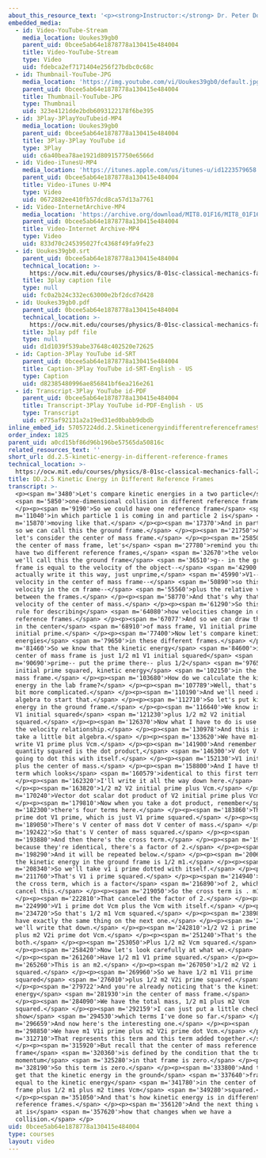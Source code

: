 ```yaml
---
about_this_resource_text: '<p><strong>Instructor:</strong> Dr. Peter Dourmashkin</p>'
embedded_media:
  - id: Video-YouTube-Stream
    media_location: Uoukes39gb0
    parent_uid: 0bcee5ab64e1878778a130415e484004
    title: Video-YouTube-Stream
    type: Video
    uid: fdebca2ef7171404e256f27bdbc0c68c
  - id: Thumbnail-YouTube-JPG
    media_location: 'https://img.youtube.com/vi/Uoukes39gb0/default.jpg'
    parent_uid: 0bcee5ab64e1878778a130415e484004
    title: Thumbnail-YouTube-JPG
    type: Thumbnail
    uid: 323e4121dde2bdb6093122178f6be395
  - id: 3Play-3PlayYouTubeid-MP4
    media_location: Uoukes39gb0
    parent_uid: 0bcee5ab64e1878778a130415e484004
    title: 3Play-3Play YouTube id
    type: 3Play
    uid: c6a40bea78ae1921d809157750e6566d
  - id: Video-iTunesU-MP4
    media_location: 'https://itunes.apple.com/us/itunes-u/id1223579658'
    parent_uid: 0bcee5ab64e1878778a130415e484004
    title: Video-iTunes U-MP4
    type: Video
    uid: 0672882ee410fb57dcd8ca57d13a7761
  - id: Video-InternetArchive-MP4
    media_location: 'https://archive.org/download/MIT8.01F16/MIT8_01F16_DD_CMframe5_360p.mp4'
    parent_uid: 0bcee5ab64e1878778a130415e484004
    title: Video-Internet Archive-MP4
    type: Video
    uid: 833d70c245395027fc4368f49fa9fe23
  - id: Uoukes39gb0.srt
    parent_uid: 0bcee5ab64e1878778a130415e484004
    technical_location: >-
      https://ocw.mit.edu/courses/physics/8-01sc-classical-mechanics-fall-2016/week-9-collision-theory/dd.2.5-kinetic-energy-in-different-reference-frames/dd.2.5-kinetic-energy-in-different-reference-frames/Uoukes39gb0.srt
    title: 3play caption file
    type: null
    uid: fc0a2b24c332ec63000e2bf2dcd7d428
  - id: Uoukes39gb0.pdf
    parent_uid: 0bcee5ab64e1878778a130415e484004
    technical_location: >-
      https://ocw.mit.edu/courses/physics/8-01sc-classical-mechanics-fall-2016/week-9-collision-theory/dd.2.5-kinetic-energy-in-different-reference-frames/dd.2.5-kinetic-energy-in-different-reference-frames/Uoukes39gb0.pdf
    title: 3play pdf file
    type: null
    uid: d1d1039f539abe37648c402520e72625
  - id: Caption-3Play YouTube id-SRT
    parent_uid: 0bcee5ab64e1878778a130415e484004
    title: Caption-3Play YouTube id-SRT-English - US
    type: Caption
    uid: d82385480996ae856841bf6ea216e261
  - id: Transcript-3Play YouTube id-PDF
    parent_uid: 0bcee5ab64e1878778a130415e484004
    title: Transcript-3Play YouTube id-PDF-English - US
    type: Transcript
    uid: e775af92131a2a19ed31ed0babb9dbdb
inline_embed_id: 57057224dd.2.5kineticenergyindifferentreferenceframes93576599
order_index: 1825
parent_uid: a0cd15bf86d96b196be57565da50816c
related_resources_text: ''
short_url: dd.2.5-kinetic-energy-in-different-reference-frames
technical_location: >-
  https://ocw.mit.edu/courses/physics/8-01sc-classical-mechanics-fall-2016/week-9-collision-theory/dd.2.5-kinetic-energy-in-different-reference-frames/dd.2.5-kinetic-energy-in-different-reference-frames
title: DD.2.5 Kinetic Energy in Different Reference Frames
transcript: >-
  <p><span m='3480'>Let's compare kinetic energies in a two particle</span>
  <span m='5850'>one-dimensional collision in different reference frames.</span>
  </p><p><span m='9190'>So we could have one reference frame</span> <span
  m='11040'>in which particle 1 is coming in and particle 2 is</span> <span
  m='15870'>moving like that.</span> </p><p><span m='17370'>And in particular--
  so we can call this the ground frame.</span> </p><p><span m='21750'>And now
  let's consider the center of mass frame.</span> </p><p><span m='25850'>And in
  the center of mass frame, let's</span> <span m='27780'>remind you that when we
  have two different reference frames,</span> <span m='32670'>the velocity--
  we'll call this the ground frame</span> <span m='36510'>g-- in the ground
  frame is equal to the velocity of the object--</span> <span m='42900'>we'll
  actually write it this way, just unprime,</span> <span m='45990'>V1-- the
  velocity in the center of mass frame--</span> <span m='50890'>so this is the
  velocity in the cm frame--</span> <span m='55560'>plus the relative velocities
  between the frames.</span> </p><p><span m='58770'>And that's why that's the
  velocity of the center of mass.</span> </p><p><span m='61290'>So this was our
  rule for describing</span> <span m='64080'>how velocities change in different
  reference frames.</span> </p><p><span m='67077'>And so we can draw the picture
  in the center</span> <span m='68910'>of mass frame, V1 initial prime and V2
  initial prime.</span> </p><p><span m='77400'>Now let's compare kinetic
  energies</span> <span m='79650'>in these different frames.</span> </p><p><span
  m='81460'>So we know that the kinetic energy</span> <span m='84600'>in the
  center of mass frame is just 1/2 m1 V1 initial squared</span> <span
  m='90690'>prime-- put the prime there-- plus 1/2</span> <span m='97650'>V2
  initial prime squared, kinetic energy</span> <span m='102150'>in the center of
  mass frame.</span> </p><p><span m='103680'>How do we calculate the kinetic
  energy in the lab frame?</span> </p><p><span m='107789'>Well, that's a little
  bit more complicated.</span> </p><p><span m='110190'>And we'll need a little
  algebra to start that.</span> </p><p><span m='112710'>So let's put kinetic
  energy in the ground frame.</span> </p><p><span m='116640'>We know is 1/2 m1
  V1 initial squared</span> <span m='121230'>plus 1/2 m2 V2 initial
  squared.</span> </p><p><span m='126370'>Now what I have to do is use the law,
  the velocity relationship.</span> </p><p><span m='130978'>And this is going to
  take a little bit algebra.</span> </p><p><span m='133620'>We have m1-- I'll
  write V1 prime plus Vcm.</span> </p><p><span m='141900'>And remember that any
  quantity squared is the dot product,</span> <span m='146300'>V dot V. So I'm
  going to dot this with itself.</span> </p><p><span m='152130'>V1 initial prime
  plus the center of mass.</span> </p><p><span m='158800'>And I have the second
  term which looks</span> <span m='160579'>identical to this first term.</span>
  </p><p><span m='162320'>I'll write it all the way down here.</span>
  </p><p><span m='163820'>1/2 m2 V2 initial prime plus Vcm.</span> </p><p><span
  m='170240'>Vector dot scalar dot product of V2 initial prime plus Vcm.</span>
  </p><p><span m='179810'>Now when you take a dot product, remember</span> <span
  m='182300'>there's four terms here.</span> </p><p><span m='183860'>There's V1
  prime dot V1 prime, which is just V1 prime squared.</span> </p><p><span
  m='189050'>There's V center of mass dot V center of mass.</span> </p><p><span
  m='192422'>So that's V center of mass squared.</span> </p><p><span
  m='193880'>And then there's the cross term.</span> </p><p><span m='195620'>And
  because they're identical, there's a factor of 2.</span> </p><p><span
  m='198290'>And it will be repeated below.</span> </p><p><span m='200690'>So
  the kinetic energy in the ground frame is 1/2 m1.</span> </p><p><span
  m='208340'>So we'll take v1 i prime dotted with itself.</span> </p><p><span
  m='211760'>That's V1 i prime squared.</span> </p><p><span m='214940'>We have
  the cross term, which is a factor</span> <span m='216890'>of 2, which will
  cancel this.</span> </p><p><span m='219050'>So the cross term is . m1.</span>
  </p><p><span m='222810'>That canceled the factor of 2.</span> </p><p><span
  m='224990'>V1 i prime dot Vcm plus the Vcm with itself.</span> </p><p><span
  m='234720'>So that's 1/2 m1 Vcm squared.</span> </p><p><span m='238980'>Now I
  have exactly the same thing on the next one.</span> </p><p><span m='241769'>So
  we'll write that down.</span> </p><p><span m='242810'>1/2 V2 i prime squared
  plus m2 V2i prime dot Vcm.</span> </p><p><span m='251240'>That's the same in
  both.</span> </p><p><span m='253050'>Plus 1/2 m2 Vcm squared.</span>
  </p><p><span m='258420'>Now let's look carefully at what we.</span>
  </p><p><span m='261260'>Have 1/2 m1 V1 prime squared.</span> </p><p><span
  m='265260'>This is an m2.</span> </p><p><span m='267050'>1/2 m2 V2 i prime
  squared.</span> </p><p><span m='269960'>So we have 1/2 m1 V1i prime
  squared</span> <span m='276010'>plus 1/2 m2 V2i prime squared.</span>
  </p><p><span m='279722'>And you're already noticing that's the kinetic
  energy</span> <span m='281930'>in the center of mass frame.</span>
  </p><p><span m='284090'>We have the total mass, 1/2 m1 plus m2 Vcm
  squared.</span> </p><p><span m='292159'>I can just put a little check to
  show</span> <span m='294530'>which terms I've done so far.</span> </p><p><span
  m='296659'>And now here's the interesting one.</span> </p><p><span
  m='298850'>We have m1 V1i prime plus m2 V2i prime dot Vcm.</span> </p><p><span
  m='312710'>That represents this term and this term added together.</span>
  </p><p><span m='315920'>But recall that the center of mass reference
  frame</span> <span m='320360'>is defined by the condition that the total
  momentum</span> <span m='325280'>in that frame is zero.</span> </p><p><span
  m='328190'>So this term is zero.</span> </p><p><span m='333800'>And thus, we
  get that the kinetic energy in the ground</span> <span m='337640'>frame is
  equal to the kinetic energy</span> <span m='341780'>in the center of mass
  frame plus 1/2 m1 plus m2 times Vcm</span> <span m='349280'>squared.</span>
  </p><p><span m='351050'>And that's how kinetic energy is in different
  reference frames.</span> </p><p><span m='356120'>And the next thing we'll look
  at is</span> <span m='357620'>how that changes when we have a
  collision.</span> </p>
uid: 0bcee5ab64e1878778a130415e484004
type: courses
layout: video
---
```

